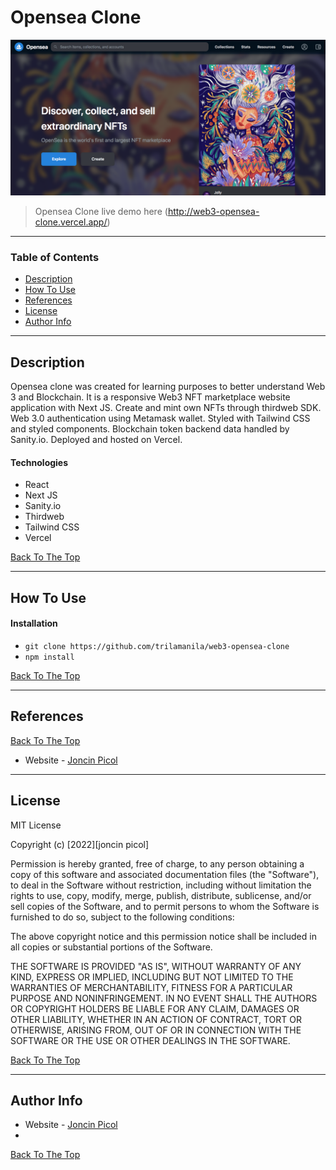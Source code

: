 # Opensea Clone

![Project Image](/public/demo.png)

> Opensea Clone live demo here (http://web3-opensea-clone.vercel.app/)

---

### Table of Contents

- [Description](#description)
- [How To Use](#how-to-use)
- [References](#references)
- [License](#license)
- [Author Info](#author-info)

---

## Description

Opensea clone was created for learning purposes to better understand Web 3 and Blockchain. It is a responsive Web3 NFT marketplace website application with Next JS. Create and mint own NFTs through thirdweb SDK. Web 3.0 authentication using Metamask wallet. Styled with Tailwind CSS and styled components. Blockchain token backend data handled by Sanity.io. Deployed and hosted on Vercel.


#### Technologies

- React
- Next JS
- Sanity.io 
- Thirdweb
- Tailwind CSS
- Vercel

[Back To The Top](#web3-opensea-clone)

---

## How To Use

#### Installation

- `git clone https://github.com/trilamanila/web3-opensea-clone`
- `npm install`


[Back To The Top](#web3-opensea-clone)

---

## References

[Back To The Top](#web3-opensea-clone)

- Website - [Joncin Picol](https://joncinpicol.com)
---

## License

MIT License

Copyright (c) [2022][joncin picol]

Permission is hereby granted, free of charge, to any person obtaining a copy
of this software and associated documentation files (the "Software"), to deal
in the Software without restriction, including without limitation the rights
to use, copy, modify, merge, publish, distribute, sublicense, and/or sell
copies of the Software, and to permit persons to whom the Software is
furnished to do so, subject to the following conditions:

The above copyright notice and this permission notice shall be included in all
copies or substantial portions of the Software.

THE SOFTWARE IS PROVIDED "AS IS", WITHOUT WARRANTY OF ANY KIND, EXPRESS OR
IMPLIED, INCLUDING BUT NOT LIMITED TO THE WARRANTIES OF MERCHANTABILITY,
FITNESS FOR A PARTICULAR PURPOSE AND NONINFRINGEMENT. IN NO EVENT SHALL THE
AUTHORS OR COPYRIGHT HOLDERS BE LIABLE FOR ANY CLAIM, DAMAGES OR OTHER
LIABILITY, WHETHER IN AN ACTION OF CONTRACT, TORT OR OTHERWISE, ARISING FROM,
OUT OF OR IN CONNECTION WITH THE SOFTWARE OR THE USE OR OTHER DEALINGS IN THE
SOFTWARE.

[Back To The Top](#web3-opensea-clone)

---

## Author Info

- Website - [Joncin Picol](https://joncinpicol.com)
- 
[Back To The Top](#web3-opensea-clone)
